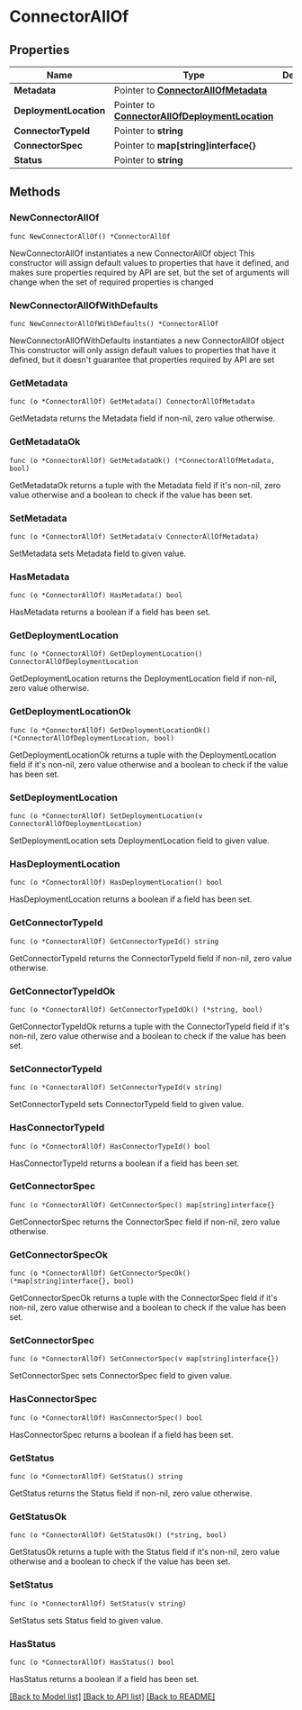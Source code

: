 # ConnectorAllOf

## Properties

Name | Type | Description | Notes
------------ | ------------- | ------------- | -------------
**Metadata** | Pointer to [**ConnectorAllOfMetadata**](Connector_allOf_metadata.md) |  | [optional] 
**DeploymentLocation** | Pointer to [**ConnectorAllOfDeploymentLocation**](Connector_allOf_deployment_location.md) |  | [optional] 
**ConnectorTypeId** | Pointer to **string** |  | [optional] 
**ConnectorSpec** | Pointer to **map[string]interface{}** |  | [optional] 
**Status** | Pointer to **string** |  | [optional] 

## Methods

### NewConnectorAllOf

`func NewConnectorAllOf() *ConnectorAllOf`

NewConnectorAllOf instantiates a new ConnectorAllOf object
This constructor will assign default values to properties that have it defined,
and makes sure properties required by API are set, but the set of arguments
will change when the set of required properties is changed

### NewConnectorAllOfWithDefaults

`func NewConnectorAllOfWithDefaults() *ConnectorAllOf`

NewConnectorAllOfWithDefaults instantiates a new ConnectorAllOf object
This constructor will only assign default values to properties that have it defined,
but it doesn't guarantee that properties required by API are set

### GetMetadata

`func (o *ConnectorAllOf) GetMetadata() ConnectorAllOfMetadata`

GetMetadata returns the Metadata field if non-nil, zero value otherwise.

### GetMetadataOk

`func (o *ConnectorAllOf) GetMetadataOk() (*ConnectorAllOfMetadata, bool)`

GetMetadataOk returns a tuple with the Metadata field if it's non-nil, zero value otherwise
and a boolean to check if the value has been set.

### SetMetadata

`func (o *ConnectorAllOf) SetMetadata(v ConnectorAllOfMetadata)`

SetMetadata sets Metadata field to given value.

### HasMetadata

`func (o *ConnectorAllOf) HasMetadata() bool`

HasMetadata returns a boolean if a field has been set.

### GetDeploymentLocation

`func (o *ConnectorAllOf) GetDeploymentLocation() ConnectorAllOfDeploymentLocation`

GetDeploymentLocation returns the DeploymentLocation field if non-nil, zero value otherwise.

### GetDeploymentLocationOk

`func (o *ConnectorAllOf) GetDeploymentLocationOk() (*ConnectorAllOfDeploymentLocation, bool)`

GetDeploymentLocationOk returns a tuple with the DeploymentLocation field if it's non-nil, zero value otherwise
and a boolean to check if the value has been set.

### SetDeploymentLocation

`func (o *ConnectorAllOf) SetDeploymentLocation(v ConnectorAllOfDeploymentLocation)`

SetDeploymentLocation sets DeploymentLocation field to given value.

### HasDeploymentLocation

`func (o *ConnectorAllOf) HasDeploymentLocation() bool`

HasDeploymentLocation returns a boolean if a field has been set.

### GetConnectorTypeId

`func (o *ConnectorAllOf) GetConnectorTypeId() string`

GetConnectorTypeId returns the ConnectorTypeId field if non-nil, zero value otherwise.

### GetConnectorTypeIdOk

`func (o *ConnectorAllOf) GetConnectorTypeIdOk() (*string, bool)`

GetConnectorTypeIdOk returns a tuple with the ConnectorTypeId field if it's non-nil, zero value otherwise
and a boolean to check if the value has been set.

### SetConnectorTypeId

`func (o *ConnectorAllOf) SetConnectorTypeId(v string)`

SetConnectorTypeId sets ConnectorTypeId field to given value.

### HasConnectorTypeId

`func (o *ConnectorAllOf) HasConnectorTypeId() bool`

HasConnectorTypeId returns a boolean if a field has been set.

### GetConnectorSpec

`func (o *ConnectorAllOf) GetConnectorSpec() map[string]interface{}`

GetConnectorSpec returns the ConnectorSpec field if non-nil, zero value otherwise.

### GetConnectorSpecOk

`func (o *ConnectorAllOf) GetConnectorSpecOk() (*map[string]interface{}, bool)`

GetConnectorSpecOk returns a tuple with the ConnectorSpec field if it's non-nil, zero value otherwise
and a boolean to check if the value has been set.

### SetConnectorSpec

`func (o *ConnectorAllOf) SetConnectorSpec(v map[string]interface{})`

SetConnectorSpec sets ConnectorSpec field to given value.

### HasConnectorSpec

`func (o *ConnectorAllOf) HasConnectorSpec() bool`

HasConnectorSpec returns a boolean if a field has been set.

### GetStatus

`func (o *ConnectorAllOf) GetStatus() string`

GetStatus returns the Status field if non-nil, zero value otherwise.

### GetStatusOk

`func (o *ConnectorAllOf) GetStatusOk() (*string, bool)`

GetStatusOk returns a tuple with the Status field if it's non-nil, zero value otherwise
and a boolean to check if the value has been set.

### SetStatus

`func (o *ConnectorAllOf) SetStatus(v string)`

SetStatus sets Status field to given value.

### HasStatus

`func (o *ConnectorAllOf) HasStatus() bool`

HasStatus returns a boolean if a field has been set.


[[Back to Model list]](../README.md#documentation-for-models) [[Back to API list]](../README.md#documentation-for-api-endpoints) [[Back to README]](../README.md)


